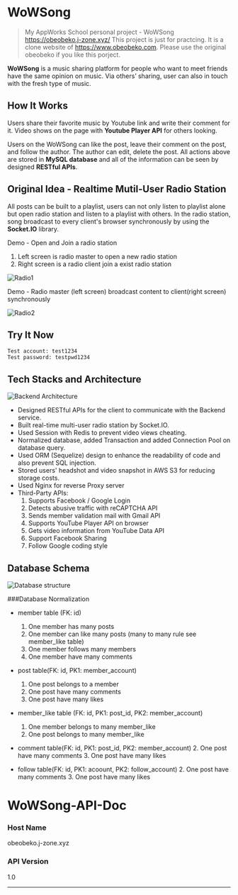 # WoWSong
>My AppWorks School personal project - WoWSong https://obeobeko.j-zone.xyz/ 
>This project is just for practcing. It is a clone website of https://www.obeobeko.com. Please use the original obeobeko if you like this porject. 

**WoWSong** is a music sharing platform for people who want to meet friends have the same opinion on music. Via others’ sharing, user can also in touch with the fresh type of music. 

## How It Works
Users share their favorite music by Youtube link and write their comment for it. Video shows on the page with **Youtube Player API** for others looking. 

Users on the WoWSong can like the post, leave their comment on the post, and follow the author. The author can edit, delete the post. All actions above are stored in **MySQL database** and all of the information can be seen by designed **RESTful APIs**.


## Original Idea - Realtime Mutil-User Radio Station
All posts can be built to a playlist, users can not only listen to playlist alone but open radio station and listen to a playlist with others. In the radio station, song broadcast to every client's browser synchronously by using the **Socket.IO** library.

Demo - Open and Join a radio station
1. Left screen is radio master to open a new radio station
2. Right screen is a radio client join a exist radio station

![Radio1](https://user-images.githubusercontent.com/29995663/58114212-dc1e7e00-7c29-11e9-8c41-9849d50d0d72.gif)

Demo - Radio master (left screen) broadcast content to client(right screen) synchronously

![Radio2](https://user-images.githubusercontent.com/29995663/58114253-fc4e3d00-7c29-11e9-8755-f8a5670e5054.gif)


## Try It Now
    Test account: test1234
    Test password: testpwd1234

## Tech Stacks and Architecture

![Backend Architecture](https://user-images.githubusercontent.com/29995663/58113722-c2306b80-7c28-11e9-9eeb-94cb31b4b78a.png)

* Designed RESTful APIs for the client to communicate with the Backend service.
* Built real-time multi-user radio station by Socket.IO.
* Used Session with Redis to prevent video views cheating.
* Normalized database, added Transaction and added Connection Pool on database query.
* Used ORM (Sequelize) design to enhance the readability of code and also prevent SQL injection.
* Stored users' headshot and video snapshot in AWS S3  for reducing storage costs.
* Used Nginx for reverse Proxy server 
* Third-Party APIs:
    1. Supports Facebook / Google Login
    2. Detects abusive traffic with reCAPTCHA API
    3. Sends member validation mail with Gmail API
    4. Supports YouTube Player API on browser
    5. Gets video information from YouTube Data API
    6. Support Facebook Sharing
    7. Follow Google coding style

## Database Schema
![Database structure](https://user-images.githubusercontent.com/29995663/58114694-e4c38400-7c2a-11e9-9b63-c35f2870a8ae.png)

###Database Normalization
* member table (FK: id)
    1. One member has many posts
    2. One member can like many posts (many to many rule see member_like table)
    3. One member follows many members
    4. One member have many comments

* post table(FK: id, PK1: member_account)
    1. One post belongs to a member
    2. One post have many comments
    3. One post have many likes

* member_like table (FK: id, PK1: post_id, PK2: member_account)
    1. One member belongs to many member_like 
    2. One post belongs to many member_like 

* comment table(FK: id, PK1: post_id, PK2: member_account)
    2. One post have many comments
    3. One post have many likes

* follow table(FK: id, PK1: acoount, PK2: follow_account)
    2. One post have many comments
    3. One post have many likes

# WoWSong-API-Doc

### Host Name

obeobeko.j-zone.xyz

### API Version

1.0

----